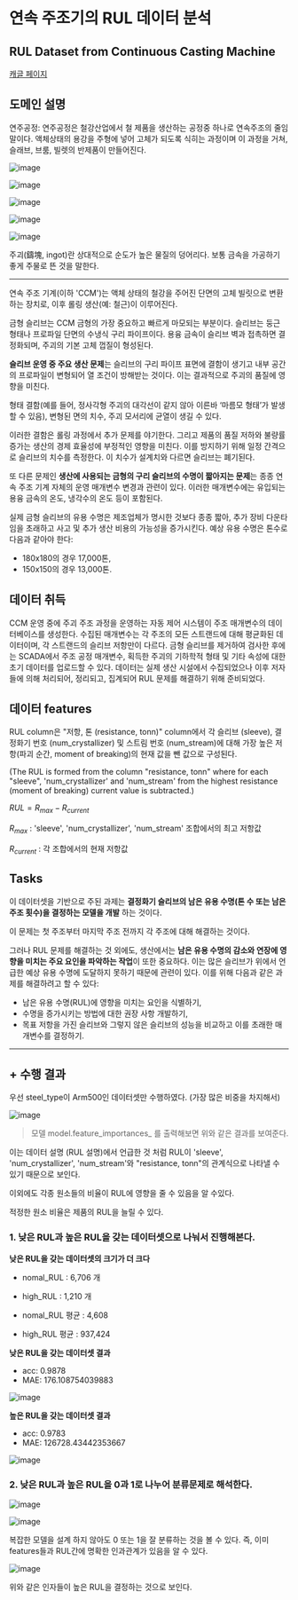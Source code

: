# 연속 주조기의 RUL 데이터 분석 
## RUL Dataset from Continuous Casting Machine

[캐글 페이지](https://www.kaggle.com/datasets/yuriykatser/rul-dataset-from-continuous-casting-machine)

## 도메인 설명 

연주공정: 연주공정은 철강산업에서 철 제품을 생산하는 공정중 하나로 연속주조의 줄임말이다. 액체상태의 용강을 주형에 넣어 고체가 되도록 식히는 과정이며 이 과정을 거쳐, 슬래브, 브룸, 빌렛의 반제품이 만들어진다.

![image](https://github.com/khw11044/Basic-RL-for-Process-Control/assets/51473705/bccffea7-d117-4844-aca9-8b419e198a51)

![image](https://github.com/khw11044/Basic-RL-for-Process-Control/assets/51473705/1e82679d-c97c-4e06-b8e3-f0d9a615dcf8)


![image](https://github.com/khw11044/Basic-RL-for-Process-Control/assets/51473705/91b7538c-d2c8-421a-a2bd-ce198bbeaebf)


![image](https://github.com/khw11044/Basic-RL-for-Process-Control/assets/51473705/15e525a3-628a-47fa-b533-9c9e6a8060b7)

![image](https://github.com/khw11044/Basic-RL-for-Process-Control/assets/51473705/d012d508-ac23-402b-b5f5-4a05347daf48)

주괴(鑄塊, ingot)란 상대적으로 순도가 높은 물질의 덩어리다. 보통 금속을 가공하기 좋게 주물로 뜬 것을 말한다.

____


연속 주조 기계(이하 'CCM')는 액체 상태의 철강을 주어진 단면의 고체 빌릿으로 변환하는 장치로, 이후 롤링 생산(예: 철근)이 이루어진다.

금형 슬리브는 CCM 금형의 가장 중요하고 빠르게 마모되는 부분이다. 슬리브는 둥근 형태나 프로파일 단면의 수냉식 구리 파이프이다. 용융 금속이 슬리브 벽과 접촉하면 결정화되며, 주괴의 기본 고체 껍질이 형성된다.

**슬리브 운영 중 주요 생산 문제**는 슬리브의 구리 파이프 표면에 결함이 생기고 내부 공간의 프로파일이 변형되어 열 조건이 방해받는 것이다. 이는 결과적으로 주괴의 품질에 영향을 미친다.  

형태 결함(예를 들어, 정사각형 주괴의 대각선이 같지 않아 이른바 ‘마름모 형태’가 발생할 수 있음), 변형된 면의 치수, 주괴 모서리에 균열이 생길 수 있다.

이러한 결함은 롤링 과정에서 추가 문제를 야기한다. 그리고 제품의 품질 저하와 불량률 증가는 생산의 경제 효율성에 부정적인 영향을 미친다. 이를 방지하기 위해 일정 간격으로 슬리브의 치수를 측정한다. 이 치수가 설계치와 다르면 슬리브는 폐기된다.

또 다른 문제인 **생산에 사용되는 금형의 구리 슬리브의 수명이 짧아지는 문제**는 종종 연속 주조 기계 자체의 운영 매개변수 변경과 관련이 있다. 이러한 매개변수에는 유입되는 용융 금속의 온도, 냉각수의 온도 등이 포함된다.

실제 금형 슬리브의 유용 수명은 제조업체가 명시한 것보다 종종 짧아, 추가 장비 다운타임을 초래하고 사고 및 추가 생산 비용의 가능성을 증가시킨다. 예상 유용 수명은 톤수로 다음과 같아야 한다:

- 180x180의 경우 17,000톤,
- 150x150의 경우 13,000톤.

## 데이터 취득 

CCM 운영 중에 주괴 주조 과정을 운영하는 자동 제어 시스템이 주조 매개변수의 데이터베이스를 생성한다.
수집된 매개변수는 각 주조의 모든 스트랜드에 대해 평균화된 데이터이며, 각 스트랜드의 슬리브 저항만이 다르다.
금형 슬리브를 제거하여 검사한 후에는 SCADA에서 주조 공정 매개변수, 획득한 주괴의 기하학적 형태 및 기타 속성에 대한 초기 데이터를 업로드할 수 있다.
데이터는 실제 생산 시설에서 수집되었으나 이후 저자들에 의해 처리되어, 정리되고, 집계되어 RUL 문제를 해결하기 위해 준비되었다.

## 데이터 features 

RUL column은 "저항, 톤 (resistance, tonn)" column에서 각 슬리브 (sleeve), 결정화기 번호 (num_crystallizer) 및 스트림 번호 (num_stream)에 대해 가장 높은 저항(파괴 순간, moment of breaking)의 현재 값을 뺀 값으로 구성된다.

(The RUL is formed from the column "resistance, tonn" where for each "sleeve", 'num_crystallizer' and 'num_stream' from the highest resistance (moment of breaking) current value is subtracted.)

$RUL = R_{max} - R_{current}$

$R_{max}$ :  'sleeve', 'num_crystallizer', 'num_stream' 조합에서의 최고 저항값

$R_{current}$ : 각 조합에서의 현재 저항값

## Tasks

이 데이터셋을 기반으로 주된 과제는 **결정화기 슬리브의 남은 유용 수명(톤 수 또는 남은 주조 횟수)을 결정하는 모델을 개발** 하는 것이다.

이 문제는 첫 주조부터 마지막 주조 전까지 각 주조에 대해 해결하는 것이다.

그러나 RUL 문제를 해결하는 것 외에도, 생산에서는 **남은 유용 수명의 감소와 연장에 영향을 미치는 주요 요인을 파악하는 작업**이 또한 중요하다.
이는 많은 슬리브가 위에서 언급한 예상 유용 수명에 도달하지 못하기 때문에 관련이 있다. 이를 위해 다음과 같은 과제를 해결하려고 할 수 있다:

- 남은 유용 수명(RUL)에 영향을 미치는 요인을 식별하기,
- 수명을 증가시키는 방법에 대한 권장 사항 개발하기,
- 목표 저항을 가진 슬리브와 그렇지 않은 슬리브의 성능을 비교하고 이를 초래한 매개변수를 결정하기.


-----------------------------

## + 수행 결과 

우선 steel_type이 Arm500인 데이터셋만 수행하였다. (가장 많은 비중을 차지해서)

![image](https://github.com/khw11044/Iron-CCM-RUL/assets/51473705/ceada6f2-ddef-4550-8ecd-29e97ceb9369)

> 모델 model.feature_importances_ 를 출력해보면 위와 같은 결과를 보여준다. 

이는 데이터 설명 (RUL 설명)에서 언급한 것 처럼 RUL이 'sleeve', 'num_crystallizer', 'num_stream'와 "resistance, tonn"의 관계식으로 나타낼 수 있기 때문으로 보인다.

이외에도 각종 원소들의 비율이 RUL에 영향을 줄 수 있음을 알 수있다.

적정한 원소 비율은 제품의 RUL을 늘릴 수 있다.

### 1. 낮은 RUL과 높은 RUL을 갖는 데이터셋으로 나눠서 진행해본다.

**낮은 RUL을 갖는 데이터셋의 크기가 더 크다**

- nomal_RUL : 6,706 개
- high_RUL : 1,210 개 

- nomal_RUL 평균 : 4,608
- high_RUL 평균 : 937,424

**낮은 RUL을 갖는 데이터셋 결과**

- acc: 0.9878
- MAE: 176.108754039883

![image](https://github.com/khw11044/Iron-CCM-RUL/assets/51473705/74ecdf7c-88e4-4463-a0cf-6ee36955641f)

**높은 RUL을 갖는 데이터셋 결과**

- acc: 0.9783
- MAE: 126728.43442353667

![image](https://github.com/khw11044/Iron-CCM-RUL/assets/51473705/a02e44c0-e064-4302-b9f5-5eaf6f53d14c)

### 2. 낮은 RUL과 높은 RUL을 0과 1로 나누어 분류문제로 해석한다. 

![image](https://github.com/khw11044/Iron-CCM-RUL/assets/51473705/563a7052-5bf3-45cf-a0e8-a106809a71df)

![image](https://github.com/khw11044/Iron-CCM-RUL/assets/51473705/8c93719f-db46-4685-8c0c-96964b09cefc)

복잡한 모델을 설계 하지 않아도 0 또는 1을 잘 분류하는 것을 볼 수 있다. 
즉, 이미 features들과 RUL간에 명확한 인과관계가 있음을 알 수 있다. 

![image](https://github.com/khw11044/Iron-CCM-RUL/assets/51473705/f5a541de-4bc6-42a3-ba11-50ce02c122d0)

위와 같은 인자들이 높은 RUL을 결정하는 것으로 보인다. 


